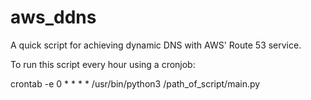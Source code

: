 # aws_ddns
A quick script for achieving dynamic DNS with AWS' Route 53 service.

To run this script every hour using a cronjob:

crontab -e
0 * * * * /usr/bin/python3 /path_of_script/main.py
